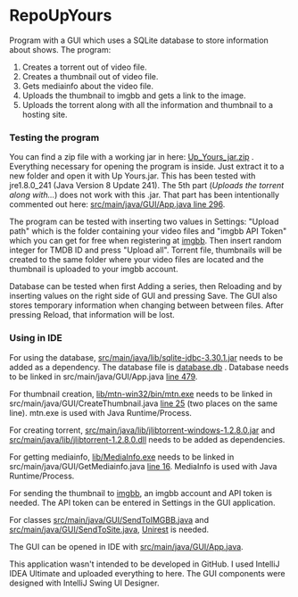 # RepoUpYours

Program with a GUI which uses a SQLite database to store information about shows. The program:
1. Creates a torrent out of video file.
2. Creates a thumbnail out of video file.
3. Gets mediainfo about the video file.
4. Uploads the thumbnail to imgbb and gets a link to the image.
5. Uploads the torrent along with all the information and thumbnail to a hosting site.

### Testing the program

You can find a zip file with a working jar in here: [Up_Yours_jar.zip](https://github.com/JaakobJ/RepoUpYours/blob/master/Up_Yours_jar.zip) . Everything necessary for opening the program is inside. Just extract it to a new folder and open it with Up Yours.jar. This has been tested with jre1.8.0_241 (Java Version 8 Update 241). The 5th part (*Uploads the torrent along with...*) does not work with this .jar. That part has been intentionally commented out here: [src/main/java/GUI/App.java line 296](https://github.com/JaakobJ/RepoUpYours/blob/master/src/main/java/GUI/App.java#L296). 

The program can be tested with inserting two values in Settings: "Upload path" which is the folder containing your video files and "imgbb API Token" which you can get for free when registering at [imgbb](https://imgbb.com/). Then insert random integer for TMDB ID and press "Upload all". Torrent file, thumbnails will be created to the same folder where your video files are located and the thumbnail is uploaded to your imgbb account.

Database can be tested when first Adding a series, then Reloading and by inserting values on the right side of GUI and pressing Save. The GUI also stores temporary information when changing between between files. After pressing Reload, that information will be lost.


### Using in IDE

For using the database, [src/main/java/lib/sqlite-jdbc-3.30.1.jar](https://github.com/JaakobJ/RepoUpYours/blob/master/src/main/java/lib/sqlite-jdbc-3.30.1.jar) needs to be added as a dependency. The database file is [database.db](https://github.com/JaakobJ/RepoUpYours/blob/master/database.db) . Database needs to be linked in src/main/java/GUI/App.java [line 479](https://github.com/JaakobJ/RepoUpYours/blob/master/src/main/java/GUI/App.java#L479). 

For thumbnail creation, [lib/mtn-win32/bin/mtn.exe](https://github.com/JaakobJ/RepoUpYours/blob/master/lib/mtn-win32/bin/mtn.exe) needs to be linked in src/main/java/GUI/CreateThumbnail.java [line 25](https://github.com/JaakobJ/RepoUpYours/blob/master/src/main/java/GUI/CreateThumbnail.java#L25) (two places on the same line). mtn.exe is used with Java Runtime/Process.

For creating torrent, [src/main/java/lib/jlibtorrent-windows-1.2.8.0.jar](https://github.com/JaakobJ/RepoUpYours/blob/master/src/main/java/lib/jlibtorrent-windows-1.2.8.0.jar) and [src/main/java/lib/jlibtorrent-1.2.8.0.dll](https://github.com/JaakobJ/RepoUpYours/blob/master/src/main/java/lib/jlibtorrent-1.2.8.0.dll) needs to be added as dependencies.

For getting mediainfo, [lib/MediaInfo.exe](https://github.com/JaakobJ/RepoUpYours/blob/master/lib/MediaInfo.exe) needs to be linked in src/main/java/GUI/GetMediainfo.java [line 16](https://github.com/JaakobJ/RepoUpYours/blob/master/src/main/java/GUI/GetMediainfo.java#L16). MediaInfo is used with Java Runtime/Process.

For sending the thumbnail to [imgbb](https://imgbb.com/), an imgbb account and API token is needed. The API token can be entered in Settings in the GUI application.

For classes [src/main/java/GUI/SendToIMGBB.java](https://github.com/JaakobJ/RepoUpYours/blob/master/src/main/java/GUI/SendToIMGBB.java) and [src/main/java/GUI/SendToSite.java](https://github.com/JaakobJ/RepoUpYours/blob/master/src/main/java/GUI/SendToSite.java), [Unirest](http://kong.github.io/unirest-java/) is needed.

The GUI can be opened in IDE with [src/main/java/GUI/App.java](https://github.com/JaakobJ/RepoUpYours/blob/master/src/main/java/GUI/App.java). 

This application wasn't intended to be developed in GitHub. I used IntelliJ IDEA Ultimate and uploaded everything to here. The GUI components were designed with IntelliJ Swing UI Designer.

